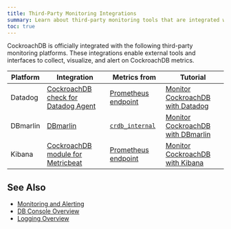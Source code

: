 ```yaml
---
title: Third-Party Monitoring Integrations
summary: Learn about third-party monitoring tools that are integrated with CockroachDB.
toc: true
---
```


CockroachDB is officially integrated with the following third-party monitoring platforms. These integrations enable external tools and interfaces to collect, visualize, and alert on CockroachDB metrics.

| Platform | Integration                                                                                          | Metrics from                                                            | Tutorial                                         |
| -------- | ---------------------------------------------------------------------------------------------------- | ----------------------------------------------------------------------- | ------------------------------------------------ |
| Datadog  | [CockroachDB check for Datadog Agent](https://docs.datadoghq.com/integrations/cockroachdb/?tab=host) | [Prometheus endpoint](monitoring-and-alerting.html#prometheus-endpoint) | [Monitor CockroachDB with Datadog](datadog.html) |
| DBmarlin | [DBmarlin](https://docs.dbmarlin.com/docs/Monitored-Technologies/Databases/cockroachdb) | [`crdb_internal`](monitoring-and-alerting.html#crdb_internal-system-catalog) | [Monitor CockroachDB with DBmarlin](dbmarlin.html) |
| Kibana   | [CockroachDB module for Metricbeat](https://www.elastic.co/guide/en/beats/metricbeat/current/metricbeat-module-cockroachdb.html) | [Prometheus endpoint](monitoring-and-alerting.html#prometheus-endpoint) | [Monitor CockroachDB with Kibana](kibana.html) |

## See Also

- [Monitoring and Alerting](monitoring-and-alerting.html)
- [DB Console Overview](ui-overview.html)
- [Logging Overview](logging-overview.html)
